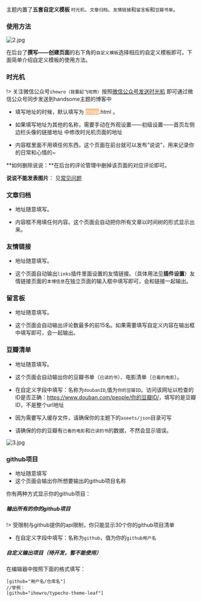 主题内置了**五套自定义模板** `时光机`、`文章归档`、`友情链接`和`留言板`和`豆瓣书单`。

### 使用方法

 ![2.jpg][1]

在后台了**撰写——创建页面**的右下角的`自定义模板`选择相应的自定义模板即可。下面简单介绍自定义模板的使用方法。

### 时光机

!> 关注微信公众号`ihewro（我要起飞啦熬）`按照[微信公众号发送时光机](/wechat) 即可通过微信公众号同步发送到handsome主题的博客中

* 填写地址的时候，默认填写为 <span style="color: rgb(255, 255, 255); background-color: rgb(250, 192, 143);">cross</span>.html 。

* 如果填写地址为其他的名称，需要手动在外观设置——初级设置——首页左侧边栏头像的链接地址 中修改时光机页面的地址
* 内容框里面不用填任何东西，这个页面在前台就可以发布“说说”，用来记录你的日常和心情的~

**如何删除说说：**在后台的评论管理中删掉该页面的对应评论即可。

**说说不能发表图片**： 见[常见问题](common-problem?id=%e8%af%84%e8%ae%ba%e5%8c%ba%e4%b8%8d%e8%83%bd%e6%96%97%e5%9b%be%e4%b8%8d%e8%83%bd%e6%98%be%e7%a4%ba%e5%9b%be%e7%89%87%e8%af%b4%e8%af%b4%e4%b8%8d%e8%83%bd%e6%98%be%e7%a4%ba%e5%9b%be%e7%89%87)

### 文章归档

* 地址随意填写。

* 内容框不用填任何内容。这个页面会自动把你所有文章以时间树的形式显示出来。

### 友情链接

* 地址随意填写。

* 这个页面自动输出`links`插件里面设置的友情链接。（具体用法见**插件设置**）友情链接页面的`本博信息`在独立页面的输入框中填写即可，会和链接一起输出。

### 留言板

* 地址随意填写。

* 这个页面会自动输出评论数最多的前15名。如果需要填写自定义内容在输出框中填写即可，会一起输出。

### 豆瓣清单

* 地址随意填写。

* 这个页面会自动输出你的豆瓣书单（`已读的书`）、电影清单（`已看的电影`）。

* 在自定义字段中填写：名称为`doubanID`,值为`你的豆瓣ID`。访问该网址以检查的ID是否正确：<https://www.douban.com/people/你的豆瓣ID/>，填写的是豆瓣ID，不是整个url地址

* 因为需要写入缓存文件，请确保你的主题下的`aseets/json`目录可写

* 请确保的你的豆瓣有`已看的电影`和`已读的书`的数据，不然会显示错误。

![3.jpg][2]

  [1]: https://www.ihewro.com/usr/uploads/2017/03/3674342886.jpg
  [2]: https://www.ihewro.com/usr/uploads/2017/03/2880093812.jpg


### github项目

* 地址随意填写
* 这个页面会输出你所想要输出的github项目名称

你有两种方式显示你的github项目：

##### 输出所有的你的github项目

!> 受限制与github提供的api限制，你只能显示30个你的github项目清单

* 在自定义字段中填写：名称为`github`，值为你的`github用户名`

##### 自定义输出项目（待开发，暂不能使用）

在编辑器中按照下面的格式填写：

```
[github="用户名/仓库名"] 
//举例：
[github="ihewro/typecho-theme-leaf"] 
```


